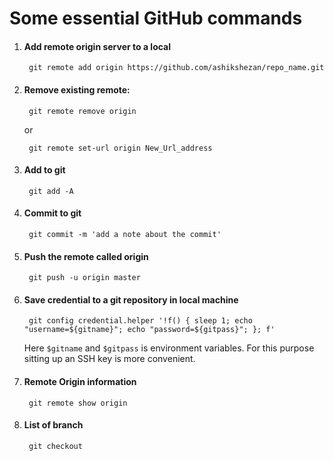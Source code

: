 # Some essential GitHub commands


1. #### Add remote origin server to a local

		git remote add origin https://github.com/ashikshezan/repo_name.git

2. #### Remove existing remote:

		git remote remove origin
	or
	
		git remote set-url origin New_Url_address

3. #### Add to git 
	
		git add -A

4. #### Commit to git 

		git commit -m 'add a note about the commit'

5. #### Push the remote called origin

		git push -u origin master
		
6. #### Save credential to a git repository in local machine
		
		git config credential.helper '!f() { sleep 1; echo "username=${gitname}"; echo "password=${gitpass}"; }; f'
	
	Here `$gitname` and `$gitpass` is environment variables. 
	For this purpose sitting up an SSH key is more convenient. 


7. #### Remote Origin information
		git remote show origin

8. #### List of branch 
		git checkout 
<!--stackedit_data:
eyJoaXN0b3J5IjpbLTQ0MTgyMzc2NiwtMzI4MTk4NDM3LC0xMz
E1MTAwOTkzLC0xMzE1MTAwOTkzLDk3MzQxODE0Niw1NDMzNjQ3
OThdfQ==
-->